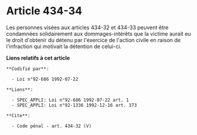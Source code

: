 # Article 434-34

Les personnes visées aux articles 434-32 et 434-33 peuvent être condamnées solidairement aux dommages-intérêts que la victime
aurait eu le droit d'obtenir du détenu par l'exercice de l'action civile en raison de l'infraction qui motivait la détention
de celui-ci.

**Liens relatifs à cet article**

	**Codifié par**:

	  - Loi n°92-686 1992-07-22

	**Liens**:

	  - SPEC_APPLI: Loi n°92-686 1992-07-22 art. 1
	  - SPEC_APPLI: Loi n°92-1336 1992-12-16 art. 373

	**Cite**:

	  - Code pénal - art. 434-32 (V)

